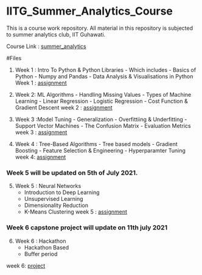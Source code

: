 # IITG_Summer_Analytics_Course
This is a  course work repository. All material in this repository is subjected to summer analytics club, IIT Guhawati. 


Course Link : [summer_analytics](g.ac.in/sa/caciitg/course/)

#Files 
1. Week 1  : Intro To Python & Python Libraries
         -  Which includes 
         - Basics of Python
         - Numpy and Pandas
         - Data Analysis & Visualisations in Python 
Week 1  : [assignment]()

2. Week 2:  ML Algorithms
        - Handling Missing Values
        - Types of Machine Learning
        - Linear Regression
        - Logistic Regression
        - Cost Function & Gradient Descent
week 2 : [assignment]()

3. Week 3 :Model Tuning
        - Generalization
        - Overfittiing & Underfitting
        - Support Vector Machines
        - The Confusion Matrix
        - Evaluation Metrics
week 3 : [assignment]()

4. Week 4 : Tree-Based Algorithms
        - Tree based models
        - Gradient Boosting
        - Feature Selection & Engineering
        - Hyperparamter Tuning
week 4: [assignment]()


### Week 5 will be updated on 5th of July 2021.

5. Week 5 : Neural Networks
      - Introduction to Deep Learning
      - Unsupervised Learning
      - Dimensionality Reduction
      - K-Means Clustering
week 5 : [assignment]()

### Week 6 capstone project will update on 11th july 2021

6. Week 6 : Hackathon
     - Hackathon Based
     - Buffer period

week 6: [project]()

      
      
      
      
      
      
      

